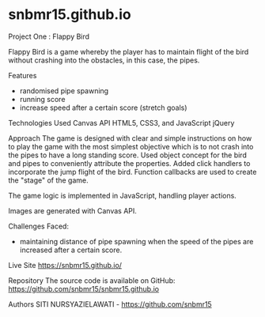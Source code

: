 # snbmr15.github.io
Project One : Flappy Bird

Flappy Bird is a game whereby the player has to maintain flight of the bird without crashing into the obstacles, in this case, the pipes.

Features
- randomised pipe spawning
- running score
- increase speed after a certain score (stretch goals)

Technologies Used
Canvas API
HTML5, CSS3, and JavaScript
jQuery

Approach
The game is designed with clear and simple instructions on how to play the game with the most simplest objective which is to not crash into the pipes to have a long standing score. 
Used object concept for the bird and pipes to conveniently attribute the properties.
Added click handlers to incorporate the jump flight of the bird.
Function callbacks are used to create the "stage" of the game.

The game logic is implemented in JavaScript, handling player actions.

Images are generated with Canvas API.

Challenges Faced:
- maintaining distance of pipe spawning when the speed of the pipes are increased after a certain score.

Live Site
https://snbmr15.github.io/

Repository
The source code is available on GitHub: 
https://github.com/snbmr15/snbmr15.github.io

Authors
SITI NURSYAZIELAWATI - https://github.com/snbmr15